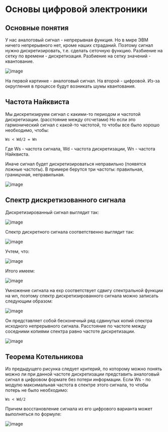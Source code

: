 # Основы цифровой электроники
## Основные понятия

У нас аналоговый сигнал - непрерывная функция. Но в мире ЭВМ ничего непрерывного нет, кроме наших страданий. Поэтому сигнал нужно дискретизировать,
т.е. сделать сеточную функцию. Разбиение на сетку по времени - дискретизация. Разбиение на сетку значений - квантование.

![image](https://user-images.githubusercontent.com/25401699/160096657-4c344eb4-a3bf-4178-87b5-7045f100b4f9.png)

На первой картинке - аналоговый сигнал. На второй - цифровой.
Из-за округления в процессе будут возникать шумы квантования.

## Частота Найквиста

Мы дискретизируем сигнал с какими-то периодом и частотой дискретизации. (расстояние между отсчетами)
Но если это гармонический сигнал с какой-то частотой, то чтобы все было хорошо необходимо, чтобы:

```
Ws < Wd/2 = Wn
```
Где Ws - частота сигнала, Wd - частота дискретизации, Wn - частота Найквиста.

Иначе сигнал будет дискретизироваться неправильно (появятся ложные частоты).
В примере берутся три частоты: правильная, границчная, неправильная.

![image](https://user-images.githubusercontent.com/25401699/160097838-352d25c1-adf7-4c6f-a60b-52d3c8055c07.png)

## Спектр дискретизованного сигнала

Дискретизированный сигнал выглядит так:

![image](https://user-images.githubusercontent.com/25401699/160103953-38a8559c-0fdd-42eb-9339-ab9b00576025.png)

Спектр дискретного сигнала соответственно выглядит так:

![image](https://user-images.githubusercontent.com/25401699/160099443-41d9c2d3-1214-40cc-ae86-40baba397157.png)

Учтем, что:

![image](https://user-images.githubusercontent.com/25401699/160104230-b06c932f-700f-4d7b-b14a-338af5412056.png)

Итого имеем:

![image](https://user-images.githubusercontent.com/25401699/160104398-74a1184e-b37d-4a92-8727-f8b0cc853e33.png)

Умножение сигнала на exp соответствует сдвигу
спектральной функции на wn, поэтому спектр дискретизированного сигнала можно записать следующим образом:

![image](https://user-images.githubusercontent.com/25401699/160099747-2a549c95-6b91-4c5b-8087-906c811f76a7.png)

Он представляет собой бесконечный ряд сдвинутых копий спектра исходного непрерывного сигнала.
Расстояние по частоте между соседними копиями спектра равно частоте дискретизации.

![image](https://user-images.githubusercontent.com/25401699/160099324-1fe578e4-3b0e-41c9-87ea-2a2ef16ba8dd.png)

## Теорема Котельникова

Из предыдущего рисунка следует критерий, по которому можно понять можно ли при данной частоте дискретизации представить аналоговый сигнал в цифровом формате без потери информации. Если Ws - по модулю максимальная частота в спектре этого сигнала, то чтобы потерь не было необходимо:
```
Ws < Wd/2
```

Причем восстановление сигнала из его цифрового варианта может выполняться по формуле:

![image](https://user-images.githubusercontent.com/25401699/160105288-ae2ffab5-8f64-43a1-8904-52991ff834cf.png)


